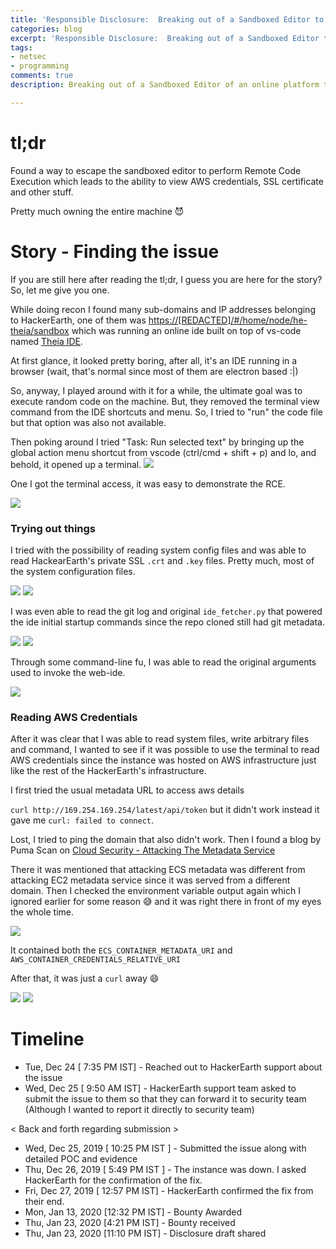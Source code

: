 ```yaml
---
title: 'Responsible Disclosure:  Breaking out of a Sandboxed Editor to perform RCE'
categories: blog
excerpt: 'Responsible Disclosure:  Breaking out of a Sandboxed Editor to perform RCE'
tags:
- netsec
- programming
comments: true
description: Breaking out of a Sandboxed Editor of an online platform to perform RCE.

---
```

# tl;dr

Found a way to escape the sandboxed editor to perform Remote Code Execution which leads to the ability to view AWS credentials, SSL certificate and other stuff.

Pretty much owning the entire machine :smiling_imp:

# Story - Finding the issue

If you are still here after reading the tl;dr, I guess you are here for the story?  
So, let me give you one.

While doing recon I found many sub-domains and IP addresses belonging to HackerEarth, one of them was [https://\[REDACTED\]/#/home/node/he-theia/sandbox](https://\[READACTED\]/#/home/node/he-theia/sandbox) which was running an online ide built on top of vs-code named  [Theia IDE](https://theia-ide.org/ "https://theia-ide.org/").

At first glance, it looked pretty boring, after all, it's an IDE running in a browser (wait, that's normal since most of them are electron based :|)

So, anyway, I played around with it for a while, the ultimate goal was to execute random code on the machine. But, they removed the terminal view command from the IDE shortcuts and menu. So, I tried to "run" the code file but that option was also not available.

Then poking around I tried "Task: Run selected text" by bringing up the global action menu shortcut from vscode (ctrl/cmd + shift + p) and lo, and behold, it opened up a terminal.
<img src="/images/disclosure-hackerearth/run_selected_text_prompt.png">

One I got the terminal access, it was easy to demonstrate the RCE.

<img src="/images/disclosure-hackerearth/terminal_prompt.png">

### Trying out things

I tried with the possibility of reading system config files and was able to read HackearEarth's private SSL `.crt` and `.key` files.
Pretty much, most of the system configuration files.

<img src="/images/disclosure-hackerearth/ssl_certificates.png">

<img src="/images/disclosure-hackerearth/ssl_private_key.png">

I was even able to read the git log and original `ide_fetcher.py` that powered the ide initial startup commands since the repo cloned still had git metadata.

<img src="/images/disclosure-hackerearth/git_config.png">

<img src="/images/disclosure-hackerearth/git_log.png">

Through some command-line fu, I was able to read the original arguments used to invoke the web-ide.

<img src="/images/disclosure-hackerearth/command_line_arguments.png">

### Reading AWS Credentials

After it was clear that I was able to read system files, write arbitrary files and command, I wanted to see if it was possible to use the terminal to read AWS credentials since the instance was hosted on AWS infrastructure just like the rest of the HackerEarth's infrastructure.

I first tried the usual metadata URL to access aws details

`curl http://169.254.169.254/latest/api/token` but it didn't work instead it gave me `curl: failed to connect`.

Lost, I tried to ping the domain that also didn't work. Then I found a blog by Puma Scan on [Cloud Security - Attacking The Metadata Service](https://pumascan.com/resources/cloud-security-instance-metadata/)

There it was mentioned that attacking ECS metadata was different from attacking EC2 metadata service since it was served from a different domain. Then I checked the environment variable output again which I ignored earlier for some reason :sweat_smile: and it was right there in front of my eyes the whole time.

<img src="/images/disclosure-hackerearth/env_output.png">

It contained both the `ECS_CONTAINER_METADATA_URI` and `AWS_CONTAINER_CREDENTIALS_RELATIVE_URI`

After that, it was just a `curl` away :smile:

<img src="/images/disclosure-hackerearth/aws_metadata.png">

<img src="/images/disclosure-hackerearth/aws_creds.png">

# Timeline

* Tue, Dec 24 \[ 7:35 PM IST\] - Reached out to HackerEarth support about the issue
* Wed, Dec 25 \[ 9:50 AM IST\] - HackerEarth support team asked to submit the issue to them so that they can forward it to security team (Although I wanted to report it directly to security team)

< Back and forth regarding submission >

* Wed, Dec 25, 2019 \[ 10:25 PM IST \] - Submitted the issue along with detailed POC and evidence
* Thu, Dec 26, 2019 \[ 5:49 PM IST \] - The instance was down. I asked HackerEarth for the confirmation of the fix.
* Fri, Dec 27, 2019 \[ 12:57 PM IST\] - HackerEarth confirmed the fix from their end.
* Mon, Jan 13, 2020 \[12:32 PM IST\] - Bounty Awarded
* Thu, Jan 23, 2020 \[4:21 PM IST\] - Bounty received
* Thu, Jan 23, 2020 \[11:10 PM IST\] - Disclosure draft shared